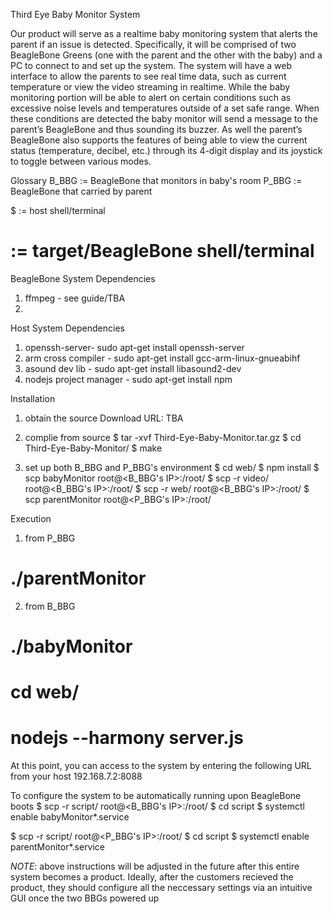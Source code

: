 Third Eye Baby Monitor System

Our product will serve as a realtime baby monitoring system that alerts the parent if an issue is detected. Specifically, it will be comprised of two BeagleBone Greens (one with the parent and the other with the baby) and a PC to connect to and set up the system. The system will have a web interface to allow the parents to see real time data, such as current temperature or view the video streaming in realtime. While the baby monitoring portion will be able to alert on certain conditions such as excessive noise levels and temperatures outside of a set safe range. When these conditions are detected the baby monitor will send a message to the parent’s BeagleBone and thus sounding its buzzer. As well the parent’s BeagleBone also supports the features of being able to view the current status (temperature, decibel, etc.) through its 4-digit display and its joystick to toggle between various modes. 

Glossary 
B_BBG := BeagleBone that monitors in baby's room
P_BBG := BeagleBone that carried by parent

$ := host shell/terminal
# := target/BeagleBone shell/terminal

BeagleBone System Dependencies 
1) ffmpeg - see guide/TBA
2) 

Host System Dependencies
1) openssh-server- sudo apt-get install openssh-server
2) arm cross compiler - sudo apt-get install gcc-arm-linux-gnueabihf
3) asound dev lib - sudo apt-get install libasound2-dev
4) nodejs project manager - sudo apt-get install npm

Installation

1) obtain the source
Download URL: TBA

2) complie from source
$ tar -xvf Third-Eye-Baby-Monitor.tar.gz
$ cd Third-Eye-Baby-Monitor/
$ make

3) set up both B_BBG and P_BBG's environment
$ cd web/
$ npm install
$ scp babyMonitor root@<B_BBG's IP>:/root/
$ scp -r video/ root@<B_BBG's IP>:/root/
$ scp -r web/ root@<B_BBG's IP>:/root/
$ scp parentMonitor root@<P_BBG's IP>:/root/

Execution
1) from P_BBG
# ./parentMonitor

2) from B_BBG
# ./babyMonitor
# cd web/
# nodejs --harmony server.js

At this point, you can access to the system by entering the following URL from your host
192.168.7.2:8088

To configure the system to be automatically running upon BeagleBone boots
$ scp -r script/ root@<B_BBG's IP>:/root/
$ cd script
$ systemctl enable babyMonitor*.service

$ scp -r script/ root@<P_BBG's IP>:/root/
$ cd script
$ systemctl enable parentMonitor*.service

*NOTE*: above instructions will be adjusted in the future after this entire system becomes a product. Ideally, after the customers recieved the product, they should configure all the neccessary settings via an intuitive GUI once the two BBGs powered up



